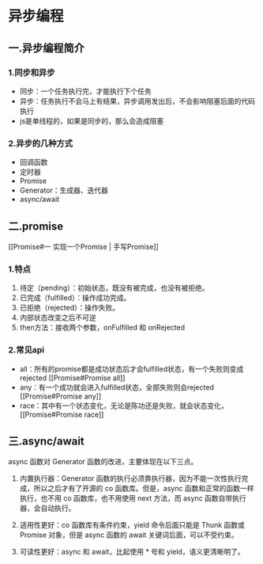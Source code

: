 # 异步编程
## 一.异步编程简介
### 1.同步和异步
- 同步：一个任务执行完，才能执行下个任务
- 异步：任务执行不会马上有结果，异步调用发出后，不会影响阻塞后面的代码执行
- js是单线程的，如果是同步的，那么会造成阻塞
### 2.异步的几种方式
- 回调函数
- 定时器
- Promise
- Generator：生成器、迭代器
- async/await

## 二.promise
[[Promise#一 实现一个Promise | 手写Promise]]
### 1.特点
1.  待定（pending）：初始状态，既没有被完成，也没有被拒绝。
2.  已完成（fulfilled）：操作成功完成。
3.  已拒绝（rejected）：操作失败。
4.  内部状态改变之后不可逆
5.  then方法：接收两个参数，onFulfilled 和 onRejected
### 2.常见api
- all：所有的promise都是成功状态后才会fulfilled状态，有一个失败则变成rejected
	[[Promise#Promise all]]
- any：有一个成功就会进入fulfilled状态，全部失败则会rejected
	[[Promise#Promise any]]
- race：其中有一个状态变化，无论是陈功还是失败，就会状态变化，
	[[Promise#Promise race]]
## 三.async/await
async 函数对 Generator 函数的改进，主要体现在以下三点。

1.  内置执行器：Generator 函数的执行必须靠执行器，因为不能一次性执行完成，所以之后才有了开源的 co 函数库。但是，async 函数和正常的函数一样执行，也不用 co 函数库，也不用使用 next 方法，而 async 函数自带执行器，会自动执行。
    
2.  适用性更好：co 函数库有条件约束，yield 命令后面只能是 Thunk 函数或 Promise 对象，但是 async 函数的 await 关键词后面，可以不受约束。
    
3.  可读性更好：async 和 await，比起使用 * 号和 yield，语义更清晰明了。